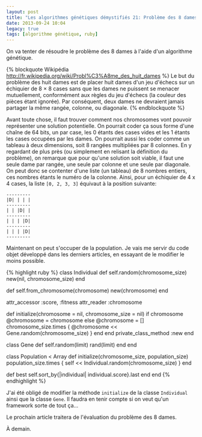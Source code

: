 ```yaml
---
layout: post
title: "Les algorithmes génétiques démystifiés 21: Problème des 8 dames"
date: 2013-09-24 10:04
legacy: true
tags: [algorithme génétique, ruby]
---
```




On va tenter de résoudre le problème des 8 dames à l'aide d'un algorithme
génétique.

{% blockquote Wikipédia http://fr.wikipedia.org/wiki/Probl%C3%A8me_des_huit_dames %}
Le but du problème des huit dames est de placer huit dames d'un jeu d'échecs sur un échiquier de 8 × 8 cases sans que les dames ne puissent se menacer mutuellement, conformément aux règles du jeu d'échecs (la couleur des pièces étant ignorée). Par conséquent, deux dames ne devraient jamais partager la même rangée, colonne, ou diagonale.
{% endblockquote %}

<!-- more -->

Avant toute chose, il faut trouver comment nos chromosomes vont pouvoir
représenter une solution potentielle. On pourrait coder ça sous forme
d'une chaîne de 64 bits, un par case, les 0 étants des cases vides et
les 1 étants les cases occupées par les dames. On pourrait aussi les coder
comme un tableau à deux dimensions, soit 8 rangées multipliées par 8 colonnes.
En y regardant de plus près (ou simplement en relisant la définition du
problème), on remarque que pour qu'une solution soit
viable, il faut une seule dame par rangée, une seule par colonne et une
seule par diagonale. On peut donc se contenter d'une liste (un tableau) de
8 nombres entiers, ces nombres étants le numéro de la colonne. Ainsi, pour
un échiquier de 4 x 4 cases, la liste `[0, 2, 3, 3]` équivaut à la position
suivante:

    ---------
    |D| | | |
    ---------
    | | |D| |
    ---------
    | | | |D|
    ---------
    | | | |D|
    ---------

Maintenant on peut s'occuper de la population. Je vais me servir du code
objet développé dans les derniers articles, en essayant de le modifier
le moins possible.

{% highlight ruby %}
class Individual
  def self.random(chromosome_size)
    new(nil, chromosome_size)
  end

  def self.from_chromosome(chromosome)
    new(chromosome)
  end

  attr_accessor :score, :fitness
  attr_reader :chromosome

  def initialize(chromosome = nil, chromosome_size = nil)
    if chromosome
      @chromosome = chromosome
    else
      @chromosome = []
      chromosome_size.times { @chromosome << Gene.random(chromosome_size) }
    end
  end
  private_class_method :new
end

class Gene
  def self.random(limit)
    rand(limit)
  end
end

class Population < Array
  def initialize(chromosome_size, population_size)
    population_size.times { self << Individual.random(chromosome_size) }
  end

  def best
    self.sort_by{|individual| individual.score}.last
  end
end
{% endhighlight %}

J'ai été obligé de modifier la méthode `initialize` de la classe `Individual`
ainsi que la classe `Gene`. Il faudra en tenir compte si on veut qu'un
framework sorte de tout ça…

Le prochain article traitera de l'évaluation du problème des 8 dames.





À demain.



